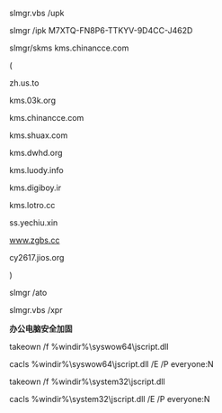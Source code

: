 slmgr.vbs /upk

slmgr /ipk M7XTQ-FN8P6-TTKYV-9D4CC-J462D

slmgr/skms kms.chinancce.com

(

zh.us.to 

kms.03k.org 

kms.chinancce.com 

kms.shuax.com 

kms.dwhd.org  

kms.luody.info  

kms.digiboy.ir 

kms.lotro.cc  

ss.yechiu.xin 

www.zgbs.cc 

cy2617.jios.org 

)

slmgr /ato

slmgr.vbs /xpr



**办公电脑安全加固**

takeown /f %windir%\\syswow64\\jscript.dll

cacls %windir%\\syswow64\\jscript.dll /E /P everyone:N

takeown /f %windir%\\system32\\jscript.dll

cacls %windir%\\system32\\jscript.dll /E /P everyone:N